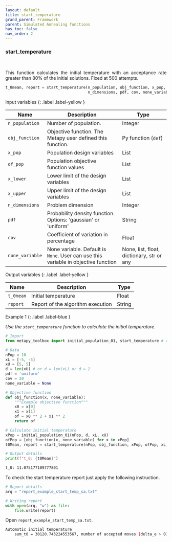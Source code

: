 ```yaml
---
layout: default
title: start_temperature
grand_parent: Framework
parent: Simulated Annealing functions
has_toc: false
nav_order: 2
---
```


<!--Don't delete ths script-->
<script src = "https://polyfill.io/v3/polyfill.min.js?features=es6"></script>
<script id = "MathJax-script" async src="https://cdn.jsdelivr.net/npm/mathjax@3/es5/tex-mml-chtml.js"></script>
<!--Don't delete ths script-->

<h3>start_temperature</h3>

<br>

<p align = "justify">
This function calculates the initial temperature with an acceptance rate greater than 80% of the initial solutions. Fixed at 500 attempts.
</p>

```python
t_0mean, report = start_temperature(n_population, obj_function, x_pop, of_pop, x_lower, x_upper,\
                                    n_dimensions, pdf, cov, none_variable=None)
```

Input variables
{: .label .label-yellow }

<table style="width:100%">
    <thead>
        <tr>
            <th>Name</th>
            <th>Description</th>
            <th>Type</th>
        </tr>
    </thead>
    <tr>
        <td><code>n_population</code></td>
        <td>Number of population.</td>
        <td>Integer</td>
    </tr>
    <tr>
        <td><code>obj_function</code></td>
        <td>Objective function. The Metapy user defined this function.</td>
        <td>Py function (<code>def</code>)</td>
    </tr>
    <tr>
        <td><code>x_pop</code></td>
        <td>Population design variables</td>
        <td>List</td>
    </tr>
    <tr>
        <td><code>of_pop</code></td>
        <td>Population objective function values</td>
        <td>List</td>
    </tr>
    <tr>
        <td><code>x_lower</code></td>
        <td>Lower limit of the design variables</td>
        <td>List</td>
    </tr>
    <tr>
        <td><code>x_upper</code></td>
        <td>Upper limit of the design variables</td>
        <td>List</td>
    </tr>
    <tr>
        <td><code>n_dimensions</code></td>
        <td>Problem dimension</td>
        <td>Integer</td>
    </tr>
    <tr>
        <td><code>pdf</code></td>
        <td>Probability density function. Options: 'gaussian' or 'uniform'</td>
        <td>String</td>
    </tr>
    <tr>
        <td><code>cov</code></td>
        <td>Coefficient of variation in percentage</td>
        <td>Float</td>
    </tr>
    <tr>
        <td><code>none_variable</code></td>
        <td>None variable. Default is <code>None</code>. User can use this variable in objective function</td>
        <td>None, list, float, dictionary, str or any</td>
    </tr>
</table>

Output variables
{: .label .label-yellow }

<table style = "width:100%">
    <thead>
      <tr>
        <th>Name</th>
        <th>Description</th>
        <th>Type</th>
      </tr>
    </thead>
    <tr>
        <td><code>t_0mean</code></td>
        <td>Initial temperature</td>
        <td>Float</td>
    </tr>  
    <tr>
        <td><code>report</code></td>
        <td>Report of the algorithm execution</td>
        <td>String</td>
    </tr>  
</table>

Example 1
{: .label .label-blue }

<p align = "justify">
    <i>    
        Use the <code>start_temperature</code> function to calculate the initial temperature.
    </i>
</p>

```python
# Import
from metapy_toolbox import initial_population_01, start_temperature # or import *

# Data
nPop = 10
xL = [-5, -5]
xU = [5, 5]
d = len(xU) # or d = len(xL) or d = 2
pdf = 'uniform'
cov = 20
none_variable = None

# Objective function
def obj_function(x, none_variable):
    """Example objective function"""
    x0 = x[0]
    x1 = x[1]
    of = x0 ** 2 + x1 ** 2
    return of

# Calculate initial temperature
xPop = initial_population_01(nPop, d, xL, xU)
ofPop = [obj_function(x, none_variable) for x in xPop]
t0Mean, report = start_temperature(nPop, obj_function, xPop, ofPop, xL, xU, d, pdf, cov, none_variable)

# Output details
print(f"t_0: {t0Mean}")
```

```bash
t_0: 11.075177109777801
```

<p align = "justify">
  To check the start temperature report just apply the following instruction.
</p>

```python
# Report details
arq = "report_example_start_temp_sa.txt"

# Writing report
with open(arq, "w") as file:
    file.write(report)
```

<p align = "justify">
  Open <code>report_example_start_temp_sa.txt</code>. 
</p>

```bash
Automotic initial temperature
    sum_t0 = 30120.743224553567, number of accepted moves (delta_e > 0) = 2510, t_mean = 12.000296105399828
```
